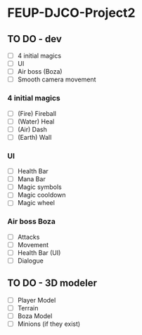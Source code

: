 # FEUP-DJCO-Project2

## TO DO - dev
- [ ] 4 initial magics
- [ ] UI
- [ ] Air boss (Boza)
- [ ] Smooth camera movement

### 4 initial magics
- [ ] (Fire) Fireball
- [ ] (Water) Heal
- [ ] (Air) Dash
- [ ] (Earth) Wall

### UI
- [ ] Health Bar
- [ ] Mana Bar
- [ ] Magic symbols
- [ ] Magic cooldown
- [ ] Magic wheel

### Air boss Boza
- [ ] Attacks
- [ ] Movement
- [ ] Health Bar (UI)
- [ ] Dialogue

## TO DO - 3D modeler
- [ ] Player Model
- [ ] Terrain
- [ ] Boza Model
- [ ] Minions (if they exist)
